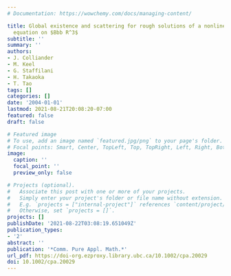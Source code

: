 ```yaml
---
# Documentation: https://wowchemy.com/docs/managing-content/

title: Global existence and scattering for rough solutions of a nonlinear Schrödinger
  equation on $Bbb R^3$
subtitle: ''
summary: ''
authors:
- J. Colliander
- M. Keel
- G. Staffilani
- H. Takaoka
- T. Tao
tags: []
categories: []
date: '2004-01-01'
lastmod: 2021-08-21T20:08:20-07:00
featured: false
draft: false

# Featured image
# To use, add an image named `featured.jpg/png` to your page's folder.
# Focal points: Smart, Center, TopLeft, Top, TopRight, Left, Right, BottomLeft, Bottom, BottomRight.
image:
  caption: ''
  focal_point: ''
  preview_only: false

# Projects (optional).
#   Associate this post with one or more of your projects.
#   Simply enter your project's folder or file name without extension.
#   E.g. `projects = ["internal-project"]` references `content/project/deep-learning/index.md`.
#   Otherwise, set `projects = []`.
projects: []
publishDate: '2021-08-22T03:08:19.651049Z'
publication_types:
- '2'
abstract: ''
publication: '*Comm. Pure Appl. Math.*'
url_pdf: https://doi-org.ezproxy.library.ubc.ca/10.1002/cpa.20029
doi: 10.1002/cpa.20029
---
```

